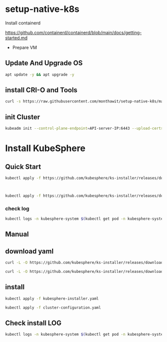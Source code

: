 # setup-native-k8s



Install containerd  

https://github.com/containerd/containerd/blob/main/docs/getting-started.md 

* Prepare VM
## Update And Upgrade OS
```bash
apt update -y && apt upgrade -y
```

## install CRI-O and Tools
```bash
curl -s https://raw.githubusercontent.com/monthawit/setup-native-k8s/main/prepare-crio-node.sh | bash
```
## init Cluster 
```bash
kubeadm init --control-plane-endpoint=API-server-IP:6443 --upload-certs
```


# Install KubeSphere 

## Quick Start 

```bash
kubectl apply -f https://github.com/kubesphere/ks-installer/releases/download/v3.4.1/kubesphere-installer.yaml



kubectl apply -f https://github.com/kubesphere/ks-installer/releases/download/v3.4.1/cluster-configuration.yaml

```
### check log 
```bash
kubectl logs -n kubesphere-system $(kubectl get pod -n kubesphere-system -l 'app in (ks-install, ks-installer)' -o jsonpath='{.items[0].metadata.name}') -f
```


## Manual 
## download yaml 

```bash
curl -L -O https://github.com/kubesphere/ks-installer/releases/download/v3.4.1/cluster-configuration.yaml

curl -L -O https://github.com/kubesphere/ks-installer/releases/download/v3.4.1/kubesphere-installer.yaml


```
## install 

```bash
kubectl apply -f kubesphere-installer.yaml

kubectl apply -f cluster-configuration.yaml

```


## Check install LOG   

```bash
kubectl logs -n kubesphere-system $(kubectl get pod -n kubesphere-system -l 'app in (ks-install, ks-installer)' -o jsonpath='{.items[0].metadata.name}') -f
```
